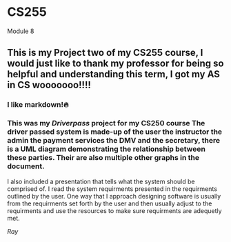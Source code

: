 # CS255
Module 8

## This is my Project two of my CS255 course, I would just like to thank my professor for being so helpful and understanding this term, I got my AS in CS wooooooo!!!!

### I like markdown!🔥

### This was my *Driverpass* project for my CS250 course The driver passed system is made-up of the user the instructor the admin the payment services the DMV and the secretary, there is a UML diagram demonstrating the relationship between these parties. Their are also multiple other graphs in the document.
I also included a presentation that tells what the system should be comprised of. I read the system requirments presented in the requirments outlined by the user. One way that I approach designing software is usually from the requirments set forth by the user and then usually adjust to the requirments and use the resources to make sure requirments are adequetly met.
 
 
 _Ray_
